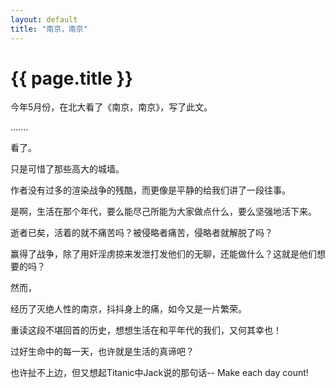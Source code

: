```yaml
---
layout: default
title: "南京，南京"
---
```


# {{ page.title }}

今年5月份，在北大看了《南京，南京》，写了此文。

.......

看了。

只是可惜了那些高大的城墙。

作者没有过多的渲染战争的残酷，而更像是平静的给我们讲了一段往事。

是啊，生活在那个年代，要么能尽己所能为大家做点什么，要么坚强地活下来。

逝者已矣，活着的就不痛苦吗？被侵略者痛苦，侵略者就解脱了吗？

赢得了战争，除了用奸淫虏掠来发泄打发他们的无聊，还能做什么？这就是他们想要的吗？

然而，

经历了灭绝人性的南京，抖抖身上的痛，如今又是一片繁荣。

重读这段不堪回首的历史，想想生活在和平年代的我们，又何其幸也！

过好生命中的每一天，也许就是生活的真谛吧？

也许扯不上边，但又想起Titanic中Jack说的那句话-- Make each day count! 
